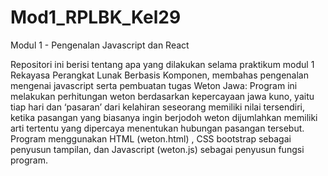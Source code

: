 # Mod1_RPLBK_Kel29
Modul 1 - Pengenalan Javascript dan React

Repositori ini berisi tentang apa yang dilakukan selama praktikum modul 1 Rekayasa Perangkat Lunak Berbasis Komponen, membahas pengenalan mengenai javascript serta pembuatan tugas
Weton Jawa:
Program ini melakukan perhitungan weton berdasarkan kepercayaan jawa kuno, yaitu tiap hari dan ‘pasaran’ dari kelahiran seseorang memiliki nilai tersendiri, ketika pasangan yang biasanya ingin berjodoh weton dijumlahkan memiliki arti tertentu yang dipercaya menentukan hubungan pasangan tersebut.
Program menggunakan HTML (weton.html) , CSS bootstrap sebagai penyusun tampilan, dan Javascript (weton.js) sebagai penyusun fungsi program.
